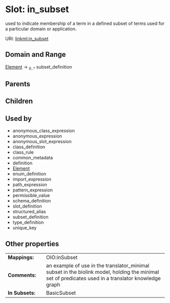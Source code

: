 
# Slot: in_subset


used to indicate membership of a term in a defined subset of terms used for a particular domain or application.

URI: [linkml:in_subset](https://w3id.org/linkml/in_subset)


## Domain and Range

[Element](Element.md) &#8594;  <sub>0..\*</sub> subset_definition

## Parents


## Children


## Used by

 * anonymous_class_expression
 * anonymous_expression
 * anonymous_slot_expression
 * class_definition
 * class_rule
 * common_metadata
 * definition
 * [Element](Element.md)
 * enum_definition
 * import_expression
 * path_expression
 * pattern_expression
 * permissible_value
 * schema_definition
 * slot_definition
 * structured_alias
 * subset_definition
 * type_definition
 * unique_key

## Other properties

|  |  |  |
| --- | --- | --- |
| **Mappings:** | | OIO:inSubset |
| **Comments:** | | an example of use in the translator_minimal subset in the biolink model, holding the minimal set of predicates used in a translator knowledge graph |
| **In Subsets:** | | BasicSubset |

